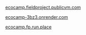 <a href="ecocamp.fieldproject.publicvm.com">ecocamp.fieldproject.publicvm.com</a>

<a href="ecocamp-3bz3.onrender.com">ecocamp-3bz3.onrender.com</a>

<a href="ecocamp.fp.run.place">ecocamp.fp.run.place</a>
